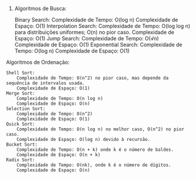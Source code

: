 1. Algoritmos de Busca:

    Binary Search:
        Complexidade de Tempo: O(log n)
        Complexidade de Espaço: O(1)
    Interpolation Search:
        Complexidade de Tempo: O(log log n) para distribuições uniformes; O(n) no pior caso.
        Complexidade de Espaço: O(1)
    Jump Search:
        Complexidade de Tempo: O(√n)
        Complexidade de Espaço: O(1)
    Exponential Search:
        Complexidade de Tempo: O(log n)
        Complexidade de Espaço: O(1)

Algoritmos de Ordenação:

    Shell Sort:
        Complexidade de Tempo: O(n^2) no pior caso, mas depende da sequência de intervalos usada.
        Complexidade de Espaço: O(1)
    Merge Sort:
        Complexidade de Tempo: O(n log n)
        Complexidade de Espaço: O(n)
    Selection Sort:
        Complexidade de Tempo: O(n^2)
        Complexidade de Espaço: O(1)
    Quick Sort:
        Complexidade de Tempo: O(n log n) no melhor caso, O(n^2) no pior caso.
        Complexidade de Espaço: O(log n) devido à recursão.
    Bucket Sort:
        Complexidade de Tempo: O(n + k) onde k é o número de baldes.
        Complexidade de Espaço: O(n + k)
    Radix Sort:
        Complexidade de Tempo: O(nk), onde k é o número de dígitos.
        Complexidade de Espaço: O(n)